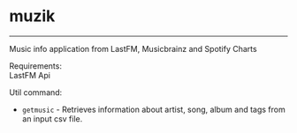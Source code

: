 # muzik
---

Music info application from LastFM, Musicbrainz and Spotify Charts

Requirements:  
LastFM Api

Util command:  
- `getmusic` - Retrieves information about artist, song, album and tags from an input csv file.
